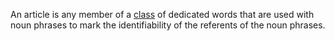  An article is any member of a [class](https://en.wikipedia.org/wiki/Article_(grammar)) of dedicated words that are used with noun phrases to mark the identifiability of the referents of the noun phrases.

